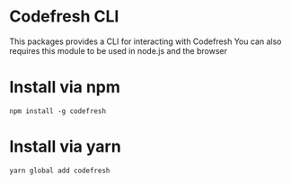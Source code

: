 # Codefresh CLI
This packages provides a CLI for interacting with Codefresh
You can also requires this module to be used in node.js and the browser

# Install via npm
`npm install -g codefresh`

# Install via yarn
`yarn global add codefresh`